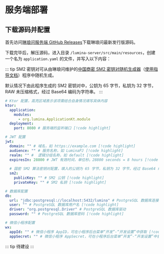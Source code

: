 # 服务端部署 <Badge type="tip" text="尚未完成" />

## 下载源码并配置

首先访问[琳琅问服务端 GitHub Releases](https://github.com/LuminaPJ/lumina-server/releases)下载琳琅问最新发行版源码。

下载完毕后，解压源码，进入目录 `/lumina-server/src/main/resources`，创建一个名为 `application.yaml` 的文件，并写入以下内容：

::: tip
SM2 密钥对可从由琳琅问维护的[中国商密 SM2 密钥对随机生成器](https://github.com/LuminaPJ/sm2-key-generator)（[使用指导文档](/deploy/sm2-key-gen-guide.md)）程序中随机生成。

默认情况下由此程序生成的 SM2 密钥对中，公钥为 65 字节，私钥为 32 字节，RAW 未压缩格式，经过 Base64 编码为字符串。
:::

```Yaml
# Ktor 配置，高亮区域表示该项需结合自身情况填写具体内容
ktor:
  application:
    modules:
      - org.lumina.ApplicationKt.module
  deployment:
    port: 8080 # 服务端的监听端口 [!code highlight]

# JWT 配置
jwt:
  domain: "" # 域名，如 https://example.com [!code highlight]
  audience: "" # 服务名称，如 LuminaPJ [!code highlight]
  realm: "" #  逻辑分组名称，如 default [!code highlight]
  expiresIn: 28800 # JWT 有效时间，单位秒。28800 seconds = 8 hours [!code highlight]
  
  # 国密 SM2 算法密钥对配置，填入的公钥为 65 字节，私钥为 32 字节，经过 Base64 编码为字符串
  sm2:
    publicKey: "" # SM2 公钥 [!code highlight]
    privateKey: "" # SM2 私钥 [!code highlight]

# 数据库配置
db:
  url: "jdbc:postgresql://localhost:5432/lumina" # PostgreSQL 数据库连接地址 [!code highlight]
  user: "" # PostgreSQL 数据库用户名 [!code highlight]
  driver: "org.postgresql.Driver" # PostgreSQL 数据库驱动
  password: "" # PostgreSQL 数据库密码 [!code highlight]

# 微信小程序配置
wx:
  appId: "" # 微信小程序 AppID，可在小程序后台菜单“开发”-“开发设置”中获取 [!code highlight]
  appSecret: "" # 微信小程序 AppSecret，可在小程序后台菜单“开发”-“开发设置”中获取 [!code highlight]
```

::: tip
待建设
:::

